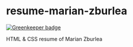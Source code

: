 # resume-marian-zburlea

[![Greenkeeper badge](https://badges.greenkeeper.io/marianzburlea/resume-marian-zburlea.svg)](https://greenkeeper.io/)

HTML &amp; CSS resume of Marian Zburlea

